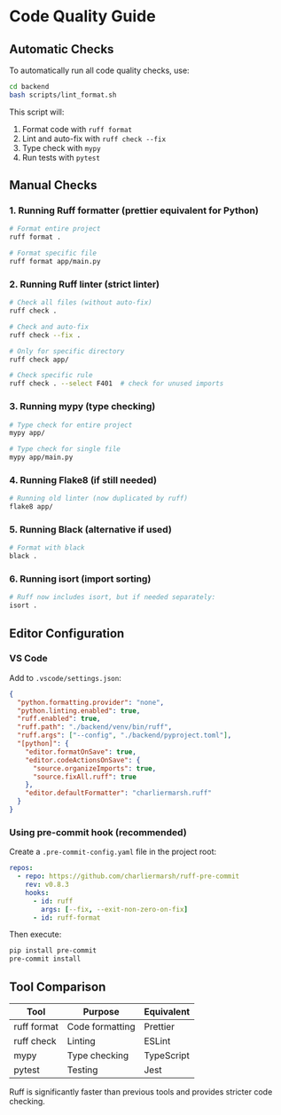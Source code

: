 # Code Quality Guide

## Automatic Checks

To automatically run all code quality checks, use:

```bash
cd backend
bash scripts/lint_format.sh
```

This script will:
1. Format code with `ruff format`
2. Lint and auto-fix with `ruff check --fix`
3. Type check with `mypy`
4. Run tests with `pytest`

## Manual Checks

### 1. Running Ruff formatter (prettier equivalent for Python)
```bash
# Format entire project
ruff format .

# Format specific file
ruff format app/main.py
```

### 2. Running Ruff linter (strict linter)
```bash
# Check all files (without auto-fix)
ruff check .

# Check and auto-fix
ruff check --fix .

# Only for specific directory
ruff check app/

# Check specific rule
ruff check . --select F401  # check for unused imports
```

### 3. Running mypy (type checking)
```bash
# Type check for entire project
mypy app/

# Type check for single file
mypy app/main.py
```

### 4. Running Flake8 (if still needed)
```bash
# Running old linter (now duplicated by ruff)
flake8 app/
```

### 5. Running Black (alternative if used)
```bash
# Format with black
black .
```

### 6. Running isort (import sorting)
```bash
# Ruff now includes isort, but if needed separately:
isort .
```

## Editor Configuration

### VS Code
Add to `.vscode/settings.json`:

```json
{
  "python.formatting.provider": "none",
  "python.linting.enabled": true,
  "ruff.enabled": true,
  "ruff.path": "./backend/venv/bin/ruff",
  "ruff.args": ["--config", "./backend/pyproject.toml"],
  "[python]": {
    "editor.formatOnSave": true,
    "editor.codeActionsOnSave": {
      "source.organizeImports": true,
      "source.fixAll.ruff": true
    },
    "editor.defaultFormatter": "charliermarsh.ruff"
  }
}
```

### Using pre-commit hook (recommended)
Create a `.pre-commit-config.yaml` file in the project root:

```yaml
repos:
  - repo: https://github.com/charliermarsh/ruff-pre-commit
    rev: v0.8.3
    hooks:
      - id: ruff
        args: [--fix, --exit-non-zero-on-fix]
      - id: ruff-format
```

Then execute:
```bash
pip install pre-commit
pre-commit install
```

## Tool Comparison

| Tool | Purpose | Equivalent |
|------|---------|------------|
| ruff format | Code formatting | Prettier |
| ruff check | Linting | ESLint |
| mypy | Type checking | TypeScript |
| pytest | Testing | Jest |

Ruff is significantly faster than previous tools and provides stricter code checking.
